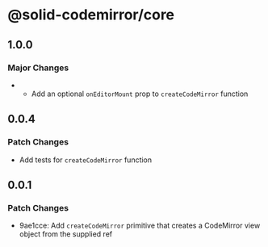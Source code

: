 # @solid-codemirror/core

## 1.0.0

### Major Changes

- - Add an optional `onEditorMount` prop to `createCodeMirror` function

## 0.0.4

### Patch Changes

- Add tests for `createCodeMirror` function

## 0.0.1

### Patch Changes

- 9ae1cce: Add `createCodeMirror` primitive that creates a CodeMirror view object from the supplied ref
